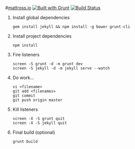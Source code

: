 #[mattross.io](http://www.mattross.io) [![Built with Grunt](https://cdn.gruntjs.com/builtwith.png)](http://gruntjs.com/) [![Build Status](https://travis-ci.org/amsross/io-mattross-www.png?branch=master)](https://travis-ci.org/amsross/io-mattross-www)

1. Install global dependencies
	```
	gem install jekyll && npm install -g bower grunt-cli
	```

2. Install project dependencies
	```
	npm install
	```

3. Fire listeners
	```
	screen -S grunt -d -m grunt dev
	screen -S jekyll -d -m jekyll serve --watch
	```

4. Do work...
	```
	vi <filename>
	git add <filenames>
	git commit
	git push origin master
	```

5. Kill listeners
	```
	screen -X -S grunt quit
	screen -X -S jekyll quit
	```

6. Final build (optional)
	```
	grunt build
	```
